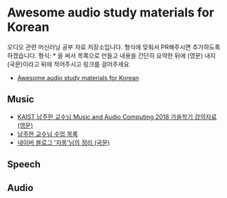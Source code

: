 # Awesome audio study materials for Korean

오디오 관련 머신러닝 공부 자료 저장소입니다. 형식에 맞춰서 PR해주시면 추가하도록 하겠습니다.
형식: * 을 써서 목록으로 만들고 내용을 간단히 요약한 뒤에 (영문) 내지 (국문)이라고 뒤에 적어주시고 링크를 걸어주세요
 * [Awesome audio study materials for Korean](https://github.com/keunwoochoi/awesome-audio-study-materials-for-korean)
 

## Music
 * [KAIST 남주한 교수님 Music and Audio Computing 2018 가을학기 강의자료 (영문)](https://juhannam.github.io/ctp431/2018/?fbclid=IwAR3iObrJU2A5K3JOBqEcT-Qvf_v1Rr4E_r0fprJDUP4IJisdlH6M0U0jJts)
 * [남주한 교수님 수업 목록](http://mac.kaist.ac.kr/~juhan/teaching.html?fbclid=IwAR32Aw-1--W4F-A0jKfyDzpJa5IWvT72Qy8A9se2ZW2zoYnPTl_tZe-7kX0)
 * [네이버 블로그 '자몽'님의 정리 (국문)](http://blog.naver.com/PostList.nhn?blogId=rkdwnsdud555&from=postList&categoryNo=61)
 

## Speech

## Audio

